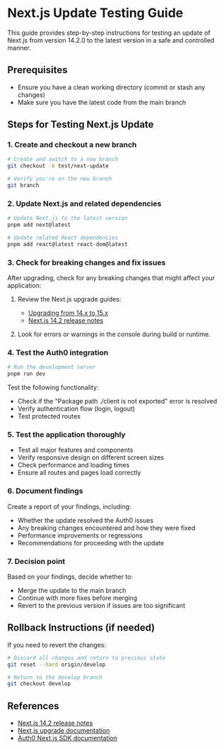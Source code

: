 # Next.js Update Testing Guide

This guide provides step-by-step instructions for testing an update of Next.js from version 14.2.0 to the latest version in a safe and controlled manner.

## Prerequisites
- Ensure you have a clean working directory (commit or stash any changes)
- Make sure you have the latest code from the main branch

## Steps for Testing Next.js Update

### 1. Create and checkout a new branch

```bash
# Create and switch to a new branch
git checkout -b test/next-update

# Verify you're on the new branch
git branch
```

### 2. Update Next.js and related dependencies

```bash
# Update Next.js to the latest version
pnpm add next@latest

# Update related React dependencies
pnpm add react@latest react-dom@latest
```

### 3. Check for breaking changes and fix issues

After upgrading, check for any breaking changes that might affect your application:

1. Review the Next.js upgrade guides:
   - [Upgrading from 14.x to 15.x](https://nextjs.org/docs/app/building-your-application/upgrading/version-15)
   - [Next.js 14.2 release notes](https://nextjs.org/blog/next-14-2)

2. Look for errors or warnings in the console during build or runtime.

### 4. Test the Auth0 integration

```bash
# Run the development server
pnpm run dev
```

Test the following functionality:
- Check if the "Package path ./client is not exported" error is resolved
- Verify authentication flow (login, logout)
- Test protected routes

### 5. Test the application thoroughly

- Test all major features and components
- Verify responsive design on different screen sizes
- Check performance and loading times
- Ensure all routes and pages load correctly

### 6. Document findings

Create a report of your findings, including:
- Whether the update resolved the Auth0 issues
- Any breaking changes encountered and how they were fixed
- Performance improvements or regressions
- Recommendations for proceeding with the update

### 7. Decision point

Based on your findings, decide whether to:
- Merge the update to the main branch
- Continue with more fixes before merging
- Revert to the previous version if issues are too significant

## Rollback Instructions (if needed)

If you need to revert the changes:

```bash
# Discard all changes and return to previous state
git reset --hard origin/develop

# Return to the develop branch
git checkout develop
```

## References

- [Next.js 14.2 release notes](https://nextjs.org/blog/next-14-2)
- [Next.js upgrade documentation](https://nextjs.org/docs/app/building-your-application/upgrading)
- [Auth0 Next.js SDK documentation](https://auth0.github.io/nextjs-auth0/)
